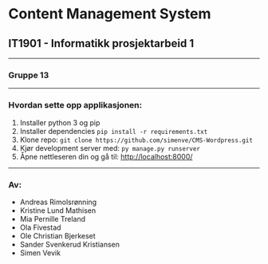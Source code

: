 <h1>Content Management System</h1>
<h2>IT1901 - Informatikk prosjektarbeid 1 </h2>
<hr>

<h3>Gruppe 13</h3>
<hr>
<h3> Hvordan sette opp applikasjonen: </h3> 
<ol>
    <li> Installer python 3 og pip </li>
    <li> Installer dependencies <code>pip install -r requirements.txt </code></li>
    <li> Klone repo: <code>git clone https://github.com/simenve/CMS-Wordpress.git</code></li>
    <li> Kjør development server med: <code>py manage.py runserver</code></li>
    <li> Åpne nettleseren din og gå til: <a href="http://localhost:8000/">http://localhost:8000/</a></li>
</ol>

<hr>
<h3> Av: </h3>
<ul>
    <li>Andreas Rimolsrønning</li> 
    <li>Kristine Lund Mathisen</li>
    <li>Mia Pernille Treland</li>
    <li>Ola Fivestad</li>
    <li>Ole Christian Bjerkeset</li>
    <li>Sander Svenkerud Kristiansen</li>
    <li>Simen Vevik</li>
</ul>
